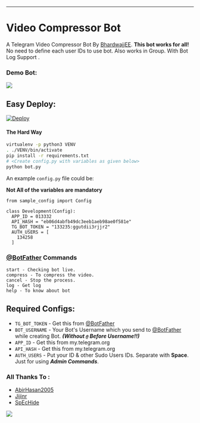 ---

# Video Compressor Bot

A Telegram Video Compressor Bot By [BhardwajjEE](https://telegram.me/Priyanshu_bhardwaj). **This bot works for all!** No need to define each user IDs to use bot. Also works in Group.
With Bot Log Support .
### Demo Bot:
<a href="https://t.me/CompresserRobot"><img src="https://img.shields.io/badge/CompresserROBOT-Telegram-orange"></a>

## Easy Deploy:
[![Deploy](https://www.herokucdn.com/deploy/button.svg)](https://heroku.com/deploy)


#### The Hard Way

```sh
virtualenv -p python3 VENV
. ./VENV/bin/activate
pip install -r requirements.txt
# <Create config.py with variables as given below>
python bot.py
```

An example `config.py` file could be:

**Not All of the variables are mandatory**

```python3
from sample_config import Config

class Development(Config):
  APP_ID = 013332
  API_HASH = "eb06d4abfb49dc3eeb1aeb98ae0f581e"
  TG_BOT_TOKEN = "133235:ggutdii3rjjr2"
  AUTH_USERS = [
    134258
  ]
```

### [@BotFather](https://telegram.dog/BotFather) Commands

```
start - Checking bot live.
compress - To compress the video.
cancel - Stop the process.
log - Get log
help - To know about bot
```

## Required Configs:
* `TG_BOT_TOKEN` - Get this from [@BotFather](https://t.me/BotFather)
* `BOT_USERNAME` - Your Bot's Username which you send to [@BotFather](https://t.me/BotFather) while creating Bot. ***(Without `@` Before Username!!)***
* `APP_ID` - Get this from my.telegram.org
* `API_HASH` - Get this from my.telegram.org
* `AUTH_USERS` - Put your ID & other Sudo Users IDs. Separate with **Space**. Just for using ***Admin Commands***.



### All Thanks To :
* [AbirHasan2005](https://github.com/AbirHasan2005)
* [Jijinr](https://github.com/Jijinr)
* [SpEcHide](https://github.com/spechide)

![](https://github.com/bhardwajjEE/bhardwajjEE/blob/main/Assets/ezgif.com-gif-maker.gif)

